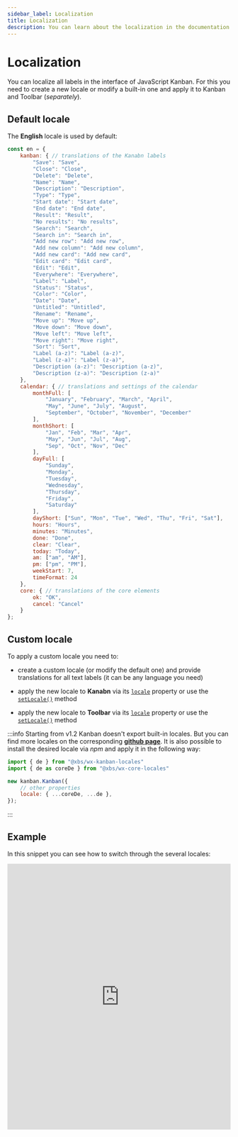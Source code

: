 ```yaml
---
sidebar_label: Localization
title: Localization
description: You can learn about the localization in the documentation of the DHTMLX JavaScript Kanban library. Browse developer guides and API reference, try out code examples and live demos, and download a free 30-day evaluation version of DHTMLX Kanban.
---
```


# Localization

You can localize all labels in the interface of JavaScript Kanban. For this you need to create a new locale or modify a built-in one and apply it to Kanban and Toolbar (*separately*).

## Default locale

The **English** locale is used by default:

~~~jsx
const en = {
	kanban: { // translations of the Kanabn labels
		"Save": "Save",
		"Close": "Close",
		"Delete": "Delete",
		"Name": "Name",
		"Description": "Description",
		"Type": "Type",
		"Start date": "Start date",
		"End date": "End date",
		"Result": "Result",
		"No results": "No results",
		"Search": "Search",
		"Search in": "Search in",
		"Add new row": "Add new row",
		"Add new column": "Add new column",
		"Add new card": "Add new card",
		"Edit card": "Edit card",
		"Edit": "Edit",
		"Everywhere": "Everywhere",
		"Label": "Label",
		"Status": "Status",
		"Color": "Color",
		"Date": "Date",
		"Untitled": "Untitled",
		"Rename": "Rename",
		"Move up": "Move up",
		"Move down": "Move down",
		"Move left": "Move left",
		"Move right": "Move right",
		"Sort": "Sort",
		"Label (a-z)": "Label (a-z)",
		"Label (z-a)": "Label (z-a)",
		"Description (a-z)": "Description (a-z)",
		"Description (z-a)": "Description (z-a)"
	},
	calendar: { // translations and settings of the calendar
		monthFull: [
			"January", "February", "March", "April",
			"May", "June", "July", "August", 
			"September", "October", "November", "December"
		],
		monthShort: [
			"Jan", "Feb", "Mar", "Apr",
			"May", "Jun", "Jul", "Aug",
			"Sep", "Oct", "Nov", "Dec"
		],
		dayFull: [
			"Sunday",
			"Monday",
			"Tuesday",
			"Wednesday",
			"Thursday",
			"Friday",
			"Saturday"
		],
		dayShort: ["Sun", "Mon", "Tue", "Wed", "Thu", "Fri", "Sat"],
		hours: "Hours",
		minutes: "Minutes",
		done: "Done",
		clear: "Clear",
		today: "Today",
		am: ["am", "AM"],
		pm: ["pm", "PM"],
		weekStart: 7,
		timeFormat: 24
	},
	core: { // translations of the core elements
		ok: "OK",
		cancel: "Cancel"
	}
};
~~~

## Custom locale

To apply a custom locale you need to:

- create a custom locale (or modify the default one) and provide translations for all text labels (it can be any language you need)

- apply the new locale to **Kanabn** via its [`locale`](api/config/js_kanban_locale_config.md) property or use the [`setLocale()`](api/methods/js_kanban_setlocale_method.md) method
- apply the new locale to **Toolbar** via its [`locale`](api/config/toolbar_locale_config.md) property or use the [`setLocale()`](api/methods/toolbar_setlocale_method.md) method

:::info
Starting from v1.2 Kanban doesn't export built-in locales. But you can find more locales on the corresponding [**github page**](https://github.com/web-widgets/wx-kanban-locales). It is also possible to install the desired locale via *npm* and apply it in the following way:
~~~js
import { de } from "@xbs/wx-kanban-locales"
import { de as coreDe } from "@xbs/wx-core-locales"

new kanban.Kanban({
	// other properties
	locale: { ...coreDe, ...de },
});
~~~
:::

## Example

In this snippet you can see how to switch through the several locales:

<iframe src="https://snippet.dhtmlx.com/hrblf1mm?mode=js&tag=kanban" frameborder="0" class="snippet_iframe" width="100%" height="600"></iframe>
